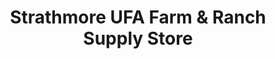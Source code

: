 ---
title: "Strathmore UFA Farm & Ranch Supply Store"
url: /strathmore/strathmore-ufa-farm-und-ranch-supply-store/
shop: Eisenwaren
---